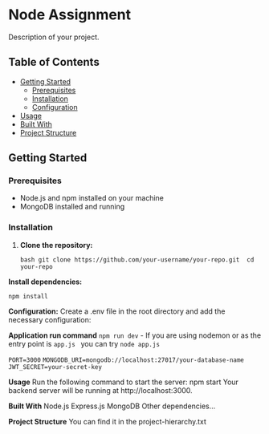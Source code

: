 # Node Assignment

Description of your project.

## Table of Contents

- [Getting Started](#getting-started)
  - [Prerequisites](#prerequisites)
  - [Installation](#installation)
  - [Configuration](#configuration)
- [Usage](#usage)
- [Built With](#built-with)
- [Project Structure](#Project-Structure)


## Getting Started

### Prerequisites

- Node.js and npm installed on your machine
- MongoDB installed and running

### Installation

1. **Clone the repository:**

   ```bash git clone https://github.com/your-username/your-repo.git  cd your-repo```

**Install dependencies:**

```npm install```

**Configuration:**
Create a .env file in the root directory and add the necessary configuration:

**Application run command**
```npm run dev``` - If you are using nodemon  or as the entry point is ```app.js ``` you can try ```node app.js```

```PORT=3000```
```MONGODB_URI=mongodb://localhost:27017/your-database-name```
```JWT_SECRET=your-secret-key```

**Usage**
Run the following command to start the server:
npm start
Your backend server will be running at http://localhost:3000.



**Built With**
Node.js
Express.js
MongoDB
Other dependencies...

**Project Structure**
You can find it in the project-hierarchy.txt

